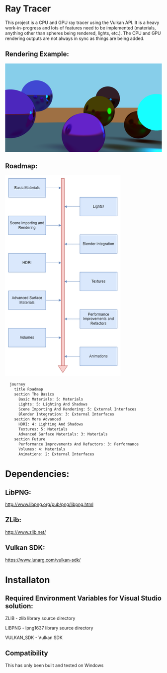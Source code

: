 # Ray Tracer
This project is a CPU and GPU ray tracer using the Vulkan API. It is a heavy work-in-progress and lots of features need to be implemented (materials, anything other than spheres being rendered, lights, etc.). The CPU and GPU rendering outputs are not always in sync as things are being added.
## Rendering Example:
![image](./image.png)
## Roadmap:
![image](./doc/Roadmap.png)

```mermaid
  journey
    title Roadmap
    section The Basics
      Basic Materials: 5: Materials
      Lights: 5: Lighting And Shadows
      Scene Importing And Rendering: 5: External Interfaces
      Blender Integration: 3: External Interfaces
    section More Advanced
      HDRI: 4: Lighting And Shadows
      Textures: 5: Materials
      Advanced Surface Materials: 3: Materials
    section Future
      Performance Improvements And Refactors: 3: Performance
      Volumes: 4: Materials
      Animations: 2: External Interfaces
```

# Dependencies:
## LibPNG:
http://www.libpng.org/pub/png/libpng.html
## ZLib:
http://www.zlib.net/
## Vulkan SDK:
https://www.lunarg.com/vulkan-sdk/
# Installaton
## Required Environment Variables for Visual Studio solution:
ZLIB - zlib library source directory

LIBPNG - lpng1637 library source directory 

VULKAN_SDK - Vulkan SDK

## Compatibility

This has only been built and tested on Windows
